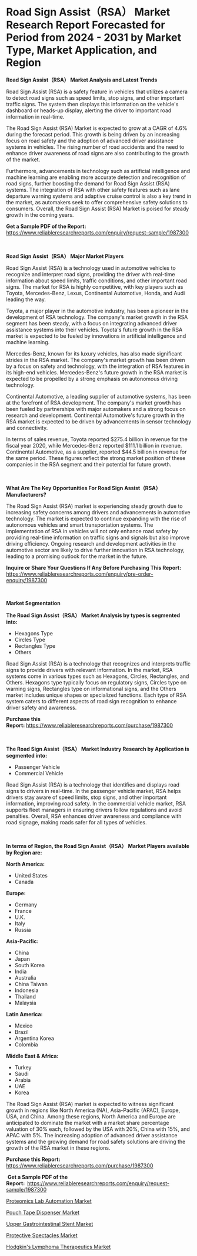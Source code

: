 <p><h1>Road Sign Assist（RSA） Market Research Report Forecasted for Period from 2024 -  2031 by Market Type, Market Application, and Region</h1></p><p><strong>Road Sign Assist（RSA） Market Analysis and Latest Trends</strong></p>
<p><p>Road Sign Assist (RSA) is a safety feature in vehicles that utilizes a camera to detect road signs such as speed limits, stop signs, and other important traffic signs. The system then displays this information on the vehicle's dashboard or heads-up display, alerting the driver to important road information in real-time.</p><p>The Road Sign Assist (RSA) Market is expected to grow at a CAGR of 4.6% during the forecast period. This growth is being driven by an increasing focus on road safety and the adoption of advanced driver assistance systems in vehicles. The rising number of road accidents and the need to enhance driver awareness of road signs are also contributing to the growth of the market.</p><p>Furthermore, advancements in technology such as artificial intelligence and machine learning are enabling more accurate detection and recognition of road signs, further boosting the demand for Road Sign Assist (RSA) systems. The integration of RSA with other safety features such as lane departure warning systems and adaptive cruise control is also a key trend in the market, as automakers seek to offer comprehensive safety solutions to consumers. Overall, the Road Sign Assist (RSA) Market is poised for steady growth in the coming years.</p></p>
<p><strong>Get a Sample PDF of the Report:&nbsp;</strong> <a href="https://www.reliableresearchreports.com/enquiry/request-sample/1987300">https://www.reliableresearchreports.com/enquiry/request-sample/1987300</a></p>
<p>&nbsp;</p>
<p><strong>Road Sign Assist（RSA） Major Market Players</strong></p>
<p><p>Road Sign Assist (RSA) is a technology used in automotive vehicles to recognize and interpret road signs, providing the driver with real-time information about speed limits, traffic conditions, and other important road signs. The market for RSA is highly competitive, with key players such as Toyota, Mercedes-Benz, Lexus, Continental Automotive, Honda, and Audi leading the way.</p><p>Toyota, a major player in the automotive industry, has been a pioneer in the development of RSA technology. The company's market growth in the RSA segment has been steady, with a focus on integrating advanced driver assistance systems into their vehicles. Toyota's future growth in the RSA market is expected to be fueled by innovations in artificial intelligence and machine learning.</p><p>Mercedes-Benz, known for its luxury vehicles, has also made significant strides in the RSA market. The company's market growth has been driven by a focus on safety and technology, with the integration of RSA features in its high-end vehicles. Mercedes-Benz's future growth in the RSA market is expected to be propelled by a strong emphasis on autonomous driving technology.</p><p>Continental Automotive, a leading supplier of automotive systems, has been at the forefront of RSA development. The company's market growth has been fueled by partnerships with major automakers and a strong focus on research and development. Continental Automotive's future growth in the RSA market is expected to be driven by advancements in sensor technology and connectivity.</p><p>In terms of sales revenue, Toyota reported $275.4 billion in revenue for the fiscal year 2020, while Mercedes-Benz reported $111.1 billion in revenue. Continental Automotive, as a supplier, reported $44.5 billion in revenue for the same period. These figures reflect the strong market position of these companies in the RSA segment and their potential for future growth.</p></p>
<p>&nbsp;</p>
<p><strong>What Are The Key Opportunities For Road Sign Assist（RSA） Manufacturers?</strong></p>
<p><p>The Road Sign Assist (RSA) market is experiencing steady growth due to increasing safety concerns among drivers and advancements in automotive technology. The market is expected to continue expanding with the rise of autonomous vehicles and smart transportation systems. The implementation of RSA in vehicles will not only enhance road safety by providing real-time information on traffic signs and signals but also improve driving efficiency. Ongoing research and development activities in the automotive sector are likely to drive further innovation in RSA technology, leading to a promising outlook for the market in the future.</p></p>
<p><strong>Inquire or Share Your Questions If Any Before Purchasing This Report:</strong> <a href="https://www.reliableresearchreports.com/enquiry/pre-order-enquiry/1987300">https://www.reliableresearchreports.com/enquiry/pre-order-enquiry/1987300</a></p>
<p>&nbsp;</p>
<p><strong>Market Segmentation</strong></p>
<p><strong>The Road Sign Assist（RSA） Market Analysis by types is segmented into:</strong></p>
<p><ul><li>Hexagons Type</li><li>Circles Type</li><li>Rectangles Type</li><li>Others</li></ul></p>
<p><p>Road Sign Assist (RSA) is a technology that recognizes and interprets traffic signs to provide drivers with relevant information. In the market, RSA systems come in various types such as Hexagons, Circles, Rectangles, and Others. Hexagons type typically focus on regulatory signs, Circles type on warning signs, Rectangles type on informational signs, and the Others market includes unique shapes or specialized functions. Each type of RSA system caters to different aspects of road sign recognition to enhance driver safety and awareness.</p></p>
<p><strong>Purchase this Report:&nbsp;</strong><a href="https://www.reliableresearchreports.com/purchase/1987300">https://www.reliableresearchreports.com/purchase/1987300</a></p>
<p>&nbsp;</p>
<p><strong>The Road Sign Assist（RSA） Market Industry Research by Application is segmented into:</strong></p>
<p><ul><li>Passenger Vehicle</li><li>Commercial Vehicle</li></ul></p>
<p><p>Road Sign Assist (RSA) is a technology that identifies and displays road signs to drivers in real-time. In the passenger vehicle market, RSA helps drivers stay aware of speed limits, stop signs, and other important information, improving road safety. In the commercial vehicle market, RSA supports fleet managers in ensuring drivers follow regulations and avoid penalties. Overall, RSA enhances driver awareness and compliance with road signage, making roads safer for all types of vehicles.</p></p>
<p>&nbsp;</p>
<p><strong>In terms of Region, the Road Sign Assist（RSA） Market Players available by Region are:</strong></p>
<p>
    <p> <strong> North America: </strong>
        <ul>
            <li>United States</li>
            <li>Canada</li>
        </ul>
        </p> 
    <p> <strong> Europe: </strong>
        <ul>
            <li>Germany</li>
            <li>France</li>
            <li>U.K.</li>
            <li>Italy</li>
            <li>Russia</li>
        </ul>
        </p> 
    <p> <strong> Asia-Pacific: </strong>
        <ul>
            <li>China</li>
            <li>Japan</li>
            <li>South Korea</li>
            <li>India</li>
            <li>Australia</li>
            <li>China Taiwan</li>
            <li>Indonesia</li>
            <li>Thailand</li>
            <li>Malaysia</li>
        </ul>
        </p> 
    <p> <strong> Latin America: </strong>
        <ul>
            <li>Mexico</li>
            <li>Brazil</li>
            <li>Argentina Korea</li>
            <li>Colombia</li>
        </ul>
        </p> 
    <p> <strong> Middle East & Africa: </strong>
        <ul>
            <li>Turkey</li>
            <li>Saudi</li>
            <li>Arabia</li>
            <li>UAE</li>
            <li>Korea</li>
        </ul>
    </p>
    </p>
<p><p>The Road Sign Assist (RSA) market is expected to witness significant growth in regions like North America (NA), Asia-Pacific (APAC), Europe, USA, and China. Among these regions, North America and Europe are anticipated to dominate the market with a market share percentage valuation of 30% each, followed by the USA with 20%, China with 15%, and APAC with 5%. The increasing adoption of advanced driver assistance systems and the growing demand for road safety solutions are driving the growth of the RSA market in these regions.</p></p>
<p><strong>Purchase this Report: </strong><a href="https://www.reliableresearchreports.com/purchase/1987300">https://www.reliableresearchreports.com/purchase/1987300</a></p>
<p>&nbsp;<strong>Get a Sample PDF of the Report:&nbsp;&nbsp;</strong><a href="https://www.reliableresearchreports.com/enquiry/request-sample/1987300">https://www.reliableresearchreports.com/enquiry/request-sample/1987300</a></p>
<p><strong></strong></p>
<p><p><a href="https://issuu.com/reportprime-2/docs/proteomics-lab-automation-market-size-2030.pptx">Proteomics Lab Automation Market</a></p><p><a href="https://view.publitas.com/reportprime-1/pouch-tape-dispenser-market-size-furnishes-valuable-information-encompassing-market-share-market-trends-and-projections-spanning-from-2024-to-2031/">Pouch Tape Dispenser Market</a></p><p><a href="https://issuu.com/reportprime-2/docs/upper-gastrointestinal-stent-market-size-2030.pptx">Upper Gastrointestinal Stent Market</a></p><p><a href="https://view.publitas.com/reportprime-1/protective-spectacles-market-size-reflecting-a-forecast-till-2031-market-by-type-by-application-and-by-geography/">Protective Spectacles Market</a></p><p><a href="https://github.com/lubmix/Market-Research-Report-List-1/blob/main/hodgkins-lymphoma-therapeutics-market.md">Hodgkin's Lymphoma Therapeutics Market</a></p></p>